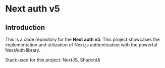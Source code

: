 # Next auth v5

## Introduction
This is a code repository for the **Next auth v5**. This project showcases the implementation and utilization of Next.js authentication with the powerful NextAuth library.

Stack used for this project: NextJS, ShadcnUi
